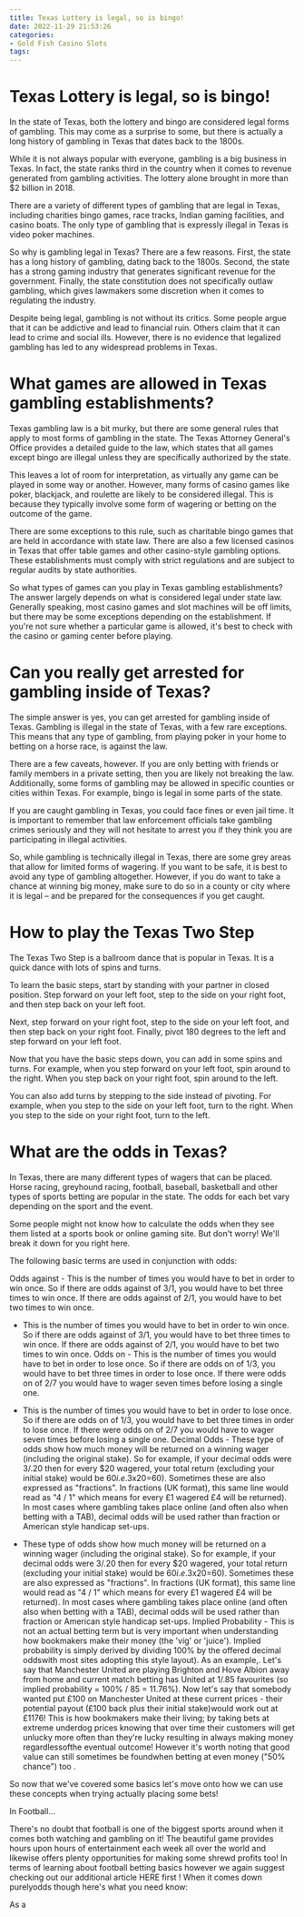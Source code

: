 ```yaml
---
title: Texas Lottery is legal, so is bingo!
date: 2022-11-29 21:53:26
categories:
- Gold Fish Casino Slots
tags:
---
```



#  Texas Lottery is legal, so is bingo!

In the state of Texas, both the lottery and bingo are considered legal forms of gambling. This may come as a surprise to some, but there is actually a long history of gambling in Texas that dates back to the 1800s.

While it is not always popular with everyone, gambling is a big business in Texas. In fact, the state ranks third in the country when it comes to revenue generated from gambling activities. The lottery alone brought in more than $2 billion in 2018.

There are a variety of different types of gambling that are legal in Texas, including charities bingo games, race tracks, Indian gaming facilities, and casino boats. The only type of gambling that is expressly illegal in Texas is video poker machines.

So why is gambling legal in Texas? There are a few reasons. First, the state has a long history of gambling, dating back to the 1800s. Second, the state has a strong gaming industry that generates significant revenue for the government. Finally, the state constitution does not specifically outlaw gambling, which gives lawmakers some discretion when it comes to regulating the industry.

Despite being legal, gambling is not without its critics. Some people argue that it can be addictive and lead to financial ruin. Others claim that it can lead to crime and social ills. However, there is no evidence that legalized gambling has led to any widespread problems in Texas.

#  What games are allowed in Texas gambling establishments?

Texas gambling law is a bit murky, but there are some general rules that apply to most forms of gambling in the state. The Texas Attorney General's Office provides a detailed guide to the law, which states that all games except bingo are illegal unless they are specifically authorized by the state.

This leaves a lot of room for interpretation, as virtually any game can be played in some way or another. However, many forms of casino games like poker, blackjack, and roulette are likely to be considered illegal. This is because they typically involve some form of wagering or betting on the outcome of the game.

There are some exceptions to this rule, such as charitable bingo games that are held in accordance with state law. There are also a few licensed casinos in Texas that offer table games and other casino-style gambling options. These establishments must comply with strict regulations and are subject to regular audits by state authorities.

So what types of games can you play in Texas gambling establishments? The answer largely depends on what is considered legal under state law. Generally speaking, most casino games and slot machines will be off limits, but there may be some exceptions depending on the establishment. If you're not sure whether a particular game is allowed, it's best to check with the casino or gaming center before playing.

#  Can you really get arrested for gambling inside of Texas?

The simple answer is yes, you can get arrested for gambling inside of Texas. Gambling is illegal in the state of Texas, with a few rare exceptions. This means that any type of gambling, from playing poker in your home to betting on a horse race, is against the law.

There are a few caveats, however. If you are only betting with friends or family members in a private setting, then you are likely not breaking the law. Additionally, some forms of gambling may be allowed in specific counties or cities within Texas. For example, bingo is legal in some parts of the state.

If you are caught gambling in Texas, you could face fines or even jail time. It is important to remember that law enforcement officials take gambling crimes seriously and they will not hesitate to arrest you if they think you are participating in illegal activities.

So, while gambling is technically illegal in Texas, there are some grey areas that allow for limited forms of wagering. If you want to be safe, it is best to avoid any type of gambling altogether. However, if you do want to take a chance at winning big money, make sure to do so in a county or city where it is legal – and be prepared for the consequences if you get caught.

#  How to play the Texas Two Step

The Texas Two Step is a ballroom dance that is popular in Texas. It is a quick dance with lots of spins and turns.

To learn the basic steps, start by standing with your partner in closed position. Step forward on your left foot, step to the side on your right foot, and then step back on your left foot.

Next, step forward on your right foot, step to the side on your left foot, and then step back on your right foot. Finally, pivot 180 degrees to the left and step forward on your left foot.

Now that you have the basic steps down, you can add in some spins and turns. For example, when you step forward on your left foot, spin around to the right. When you step back on your right foot, spin around to the left.

You can also add turns by stepping to the side instead of pivoting. For example, when you step to the side on your left foot, turn to the right. When you step to the side on your right foot, turn to the left.

#  What are the odds in Texas?

In Texas, there are many different types of wagers that can be placed. Horse racing, greyhound racing, football, baseball, basketball and other types of sports betting are popular in the state. The odds for each bet vary depending on the sport and the event.

Some people might not know how to calculate the odds when they see them listed at a sports book or online gaming site. But don't worry! We'll break it down for you right here.

The following basic terms are used in conjunction with odds:

Odds against - This is the number of times you would have to bet in order to win once. So if there are odds against of 3/1, you would have to bet three times to win once. If there are odds against of 2/1, you would have to bet two times to win once.

- This is the number of times you would have to bet in order to win once. So if there are odds against of 3/1, you would have to bet three times to win once. If there are odds against of 2/1, you would have to bet two times to win once. Odds on - This is the number of times you would have to bet in order to lose once. So if there are odds on of 1/3, you would have to bet three times in order to lose once. If there were odds on of 2/7 you would have to wager seven times before losing a single one.

- This is the number of times you would have to bet in order to lose once. So if there are odds on of 1/3, you would have to bet three times in order to lose once. If there were odds on of 2/7 you would have to wager seven times before losing a single one. Decimal Odds - These type of odds show how much money will be returned on a winning wager (including the original stake). So for example, if your decimal odds were 3/.20 then for every $20 wagered, your total return (excluding your initial stake) would be $60 i.e.$3x$20=$60). Sometimes these are also expressed as "fractions". In fractions (UK format), this same line would read as "4 / 1" which means for every £1 wagered £4 will be returned). In most cases where gambling takes place online (and often also when betting with a TAB), decimal odds will be used rather than fraction or American style handicap set-ups.

- These type of odds show how much money will be returned on a winning wager (including the original stake). So for example, if your decimal odds were 3/.20 then for every $20 wagered, your total return (excluding your initial stake) would be $60 i.e.$3x$20=$60). Sometimes these are also expressed as "fractions". In fractions (UK format), this same line would read as "4 / 1" which means for every £1 wagered £4 will be returned). In most cases where gambling takes place online (and often also when betting with a TAB), decimal odds will be used rather than fraction or American style handicap set-ups. Implied Probability - This is not an actual betting term but is very important when understanding how bookmakers make their money (the 'vig' or 'juice'). Implied probability is simply derived by dividing 100% by the offered decimal oddswith most sites adopting this style layout). As an example,. Let's say that Manchester United are playing Brighton and Hove Albion away from home and current match betting has United at 1/.85 favourites (so implied probability = 100% / 85 = 11.76%). Now let's say that somebody wanted put £100 on Manchester United at these current prices - their potential payout (£100 back plus their initial stake)would work out at £1176! This is how bookmakers make their living; by taking bets at extreme underdog prices knowing that over time their customers will get unlucky more often than they're lucky resulting in always making money regardlessofthe eventual outcome! However it's worth noting that good value can still sometimes be foundwhen betting at even money ("50% chance") too .

So now that we've covered some basics let's move onto how we can use these concepts when trying actually placing some bets! 

In Football... 

There's no doubt that football is one of the biggest sports around when it comes both watching and gambling on it! The beautiful game provides hours upon hours of entertainment each week all over the world and likewise offers plenty opportunities for making some shrewd profits too! In terms of learning about football betting basics however we again suggest checking out our additional article HERE first ! When it comes down purelyodds though here's what you need know:  

As a